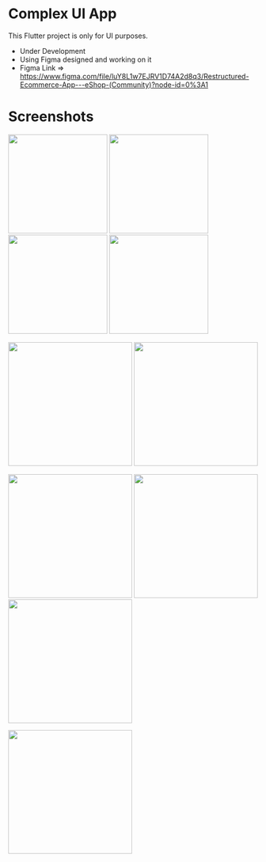 # Complex UI App

This Flutter project is only for UI purposes.

* Under Development
* Using Figma designed and working on it
* Figma Link => https://www.figma.com/file/luY8L1w7EJRV1D74A2d8q3/Restructured-Ecommerce-App---eShop-(Community)?node-id=0%3A1

# Screenshots

<p float="left">
  <img src="https://user-images.githubusercontent.com/95647394/187071433-752953ec-9a6d-4b7c-9665-171fff634937.png" width="200">
  <img src="https://user-images.githubusercontent.com/95647394/187096691-b63a4e3e-a54c-4a4b-9cf8-e559ce84833a.png" width="200">
  <img src="https://user-images.githubusercontent.com/95647394/188319919-cc1b4cbd-5806-4b8b-9c35-1e92df94f24b.png" width="200">
  <img src="https://user-images.githubusercontent.com/95647394/188319942-31fd5665-bd84-44dc-bb71-abbf56a40fbd.png" width="200">
</p>

<p float="left">
  <img src="https://user-images.githubusercontent.com/95647394/188742085-ddb44d35-4b16-4df8-b2eb-401f8ceb9398.png" width="250">
  <img src="https://user-images.githubusercontent.com/95647394/188742118-52e61932-d364-4fd5-8379-54e58058ae21.png" width="250">
</p>

<p float="left">
  <img src="https://user-images.githubusercontent.com/95647394/188741985-4e314c17-4bee-4b24-a74c-f2a1b766c51c.png" width="250">
  <img src="https://user-images.githubusercontent.com/95647394/188742037-24789408-0737-46e7-809c-a08eb2f0df84.png" width="250">
  <img src="https://user-images.githubusercontent.com/95647394/188940381-7312e2d8-4826-4273-bd7e-d09472457b8b.png" width="250">
</p>
<img src="https://user-images.githubusercontent.com/95647394/189537918-7e578494-f682-4a0d-96cd-4c698d6bbc0c.png" width="250">

